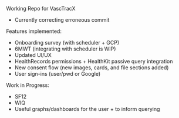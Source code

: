 Working Repo for VascTracX
- Currently correcting erroneous commit

Features implemented:
- Onboarding survey (with scheduler + GCP)
- 6MWT (integrating with scheduler is WIP)
- Updated UI/UX
- HealthRecords permissions + HealthKit passive query integration
- New consent flow (new images, cards, and file sections added)
- User sign-ins (user/pwd or Google)

Work in Progress:
- SF12
- WIQ
- Useful graphs/dashboards for the user + to inform querying
